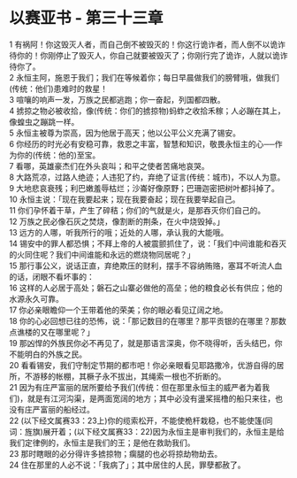 # 以赛亚书 - 第三十三章
  
 1 有祸阿！你这毁灭人者，而自己倒不被毁灭的！你这行诡诈者，而人倒不以诡诈待你的！你刚停止了毁灭人，你自己就要被毁灭了；你刚行完了诡诈，人就以诡诈待你了。  
 2 永恒主阿，施恩于我们；我们在等候着你；每日早晨做我们的膀臂哦，做我们(传统：他们)患难时的救星！  
 3 喧嚷的响声一发，万族之民都逃跑；你一奋起，列国都四散。  
 4 掳掠之物必被收拾，像(传统：你们的掳掠物)蚂蚱之收拾禾稼；人必蹦在其上，像蝗虫之蹦跳一样。  
 5 永恒主被尊为崇高，因为他居于高天；他以公平公义充满了锡安。  
 6 你经历的时光必有安稳可靠，救恩之丰富，智慧和知识，敬畏永恒主的心──作为你的(传统：他的)至宝。  
 7 看哪，英雄豪杰们在外头哀叫；和平之使者苦痛地哀哭。  
 8 大路荒凉，过路人绝迹；人违犯了约，弃绝了证言(传统：城市)，不以人为意。  
 9 大地悲哀衰残；利巴嫩羞辱枯烂；沙崙好像原野；巴珊迦密把树叶都抖掉了。  
 10 永恒主说：「现在我要起来；现在我要奋起；现在我要举起自己。  
 11 你们孕怀着干草，产生了碎秸；你们的气就是火，是那吞灭你们自己的。  
 12 万族之民必像石灰之焚烧，像割断的荆条，在火中烧毁掉。」  
 13 远方的人哪，听我所行的哦；近处的人哪，承认我的大能哦。  
 14 锡安中的罪人都恐惧；不拜上帝的人被震颤抓住了，说：「我们中间谁能和吞灭的火同住呢？我们中间谁能和永远的燃烧物同居呢？」  
 15 那行事公义，说话正直，弃绝欺压的财利，摆手不容纳贿赂，塞耳不听流人血的话，闭眼不看坏事的：  
 16 这样的人必居于高处；磐石之山寨必做他的高垒；他的粮食必长有供应；他的水源永久可靠。  
 17 你必亲眼瞻仰一个王带着他的荣美；你的眼必看见辽阔之地。  
 18 你的心必回想已往的恐怖，说：「那记数目的在哪里？那平贡银的在哪里？那数点谯楼的又在哪里呢？」  
 19 那凶悍的外族民你必不再见了，就是那语言深奥，你不晓得听，舌头结巴，你不能明白的外族之民。  
 20 看看锡安，我们守制定节期的都市吧！你必亲眼看见耶路撒冷，优游自得的居所，不游移的帐棚，其橛子永不拔出，其绳索一根也不折断的。  
 21 因为有庄严富丽的居所要给予我们(传统：但在那里永恒主的威严者为着我们)，就是有江河沟渠，是两面宽阔的地方；其中必没有盪桨摇橹的船只来往，也没有庄严富丽的船经过。  
 22 (以下经文属赛33：23上)你的缆索松开，不能使桅杆栽稳，也不能使篷(同词：旌旗)展开着；(以下经文属赛33：22)因为永恒主是审判我们的，永恒主是给我们定律例的，永恒主是我们的王；是他在救助我们。  
 23 那时瞎眼的必分得许多掳掠物；瘸腿的也必将掠劫物劫去。  
 24 住在那里的人必不说：「我病了」；其中居住的人民，罪孽都赦了。